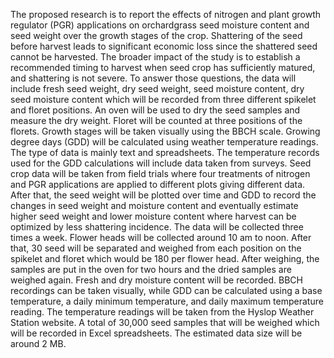 The proposed research is to report the effects of nitrogen and plant growth regulator (PGR) applications on orchardgrass seed moisture content and seed weight over the growth stages of the crop. Shattering of the seed before harvest leads to significant economic loss since the shattered seed cannot be harvested. The broader impact of the study is to establish a recommended timing to harvest when seed crop has sufficiently matured, and shattering is not severe.
	To answer those questions, the data will include fresh seed weight, dry seed weight, seed moisture content, dry seed moisture content which will be recorded from three different spikelet and floret positions. An oven will be used to dry the seed samples and measure the dry weight. Floret will be counted at three positions of the florets. Growth stages will be taken visually using the BBCH scale. Growing degree days (GDD) will be calculated using weather temperature readings. 
	The type of data is mainly text and spreadsheets. The temperature records used for the GDD calculations will include data taken from surveys. Seed crop data will be taken from field trials where four treatments of nitrogen and PGR applications are applied to different plots giving different data. After that, the seed weight will be plotted over time and GDD to record the changes in seed weight and moisture content and eventually estimate higher seed weight and lower moisture content where harvest can be optimized by less shattering incidence. 
	The data will be collected three times a week. Flower heads will be collected around 10 am to noon. After that, 30 seed will be separated and weighed from each position on the spikelet and floret which would be 180 per flower head. After weighing, the samples are put in the oven for two hours and the dried samples are weighed again. Fresh and dry moisture content will be recorded. BBCH recordings can be taken visually, while GDD can be calculated using a base temperature, a daily minimum temperature, and daily maximum temperature reading. The temperature readings will be taken from the Hyslop Weather Station website. A total of 30,000 seed samples that will be weighed which will be recorded in Excel spreadsheets. The estimated data size will be around 2 MB.
